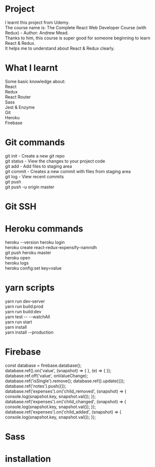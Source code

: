 # Project
I learnt this project from Udemy.   
The course name is: The Complete React Web Developer Course (with Redux) - Author: Andrew Mead.  
Thanks to him, this course is super good for someone beginning to learn React & Redux.  
It helps me to understand about React & Redux clearly.  

# What I learnt
Some basic knowledge about:  
React  
Redux  
React Router  
Sass  
Jest & Enzyme  
Git  
Heroku  
Firebase  

# Git commands

git init - Create a new git repo  
git status - View the changes to your project code  
git add - Add files to staging area  
git commit - Creates a new commit with files from staging area  
git log - View recent commits  
git push  
git push -u origin master  

# Git SSH

# Heroku commands
heroku --version
heroku login  
heroku create react-redux-expensify-namndh  
git push heroku master  
heroku open  
heroku logs  
heroku config:set key=value  

# yarn scripts
yarn run dev-server  
yarn run build:prod  
yarn run build:dev  
yarn test -- --watchAll  
yarn run start  
yarn install  
yarn install --production  

# Firebase
const database = firebase.database();  
database.ref().on('value', (snapshot) => {
}, (e) => {
});  
database.ref.off('value', onValueChange);  
database.ref('isSingle').remove();
database.ref().update({});  
database.ref('notes').push({});  
database.ref('expenses').on('child_removed', (snapshot) => {
    console.log(snapshot.key, snapshot.val());
});  
database.ref('expenses').on('child_changed', (snapshot) => {
    console.log(snapshot.key, snapshot.val());
});   
database.ref('expenses').on('child_added', (snapshot) => {
    console.log(snapshot.key, snapshot.val());
});  

# Sass


# installation

